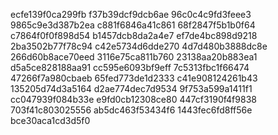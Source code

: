 ecfe139f0ca299fb
f37b39dcf9dcb6ae
96c0c4c9fd3feee3
9865c9e3d387b2ea
c881f6846a41c861
68f2847f5b1b0f64
c7864f0f0f898d54
b1457dcb8da2a4e7
ef7de4bc898d9218
2ba3502b77f78c94
c42e5734d6dde270
4d7d480b3888dc8e
266d60b8ace70eed
3116e75ca811b760
23138aa20b883ea1
d5a5ce828188aa91
cc595e6093bf9eff
7c5313fbc1f66474
47266f7a980cbaeb
65fed773de1d2333
c41e908124261b43
135205d74d3a5164
d2ae774dec7d9534
9f753a599a1411f1
cc047939f084b33e
e9fd0cb12308ce80
447cf3190f4f9838
703f41c803025556
ab5dc463f53434f6
1443fec6fd8ff56e
bce30aca1cd3d5f0
